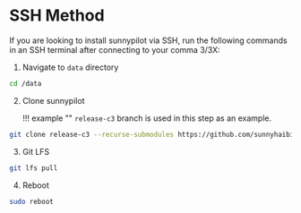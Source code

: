 # SSH Method

If you are looking to install sunnypilot via SSH, run the following commands in an SSH terminal after connecting to your comma 3/3X:

1. Navigate to `data` directory
```sh 
cd /data
```
2. Clone sunnypilot

    !!! example ""
        `release-c3` branch is used in this step as an example.
```sh
git clone release-c3 --recurse-submodules https://github.com/sunnyhaibin/openpilot.git 
```

3. Git LFS
```sh
git lfs pull
```
4. Reboot
```sh
sudo reboot
```
